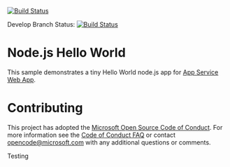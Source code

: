 [![Build Status](http://otojenkins.southeastasia.cloudapp.azure.com/job/HelloWorld/badge/icon)](http://127.0.0.1:8080/job/HelloWorld/)

Develop Branch Status: 
[![Build Status](http://otojenkins.southeastasia.cloudapp.azure.com/job/Otonomos/job/otometeor/job/develop/badge/icon)](http://otojenkins.southeastasia.cloudapp.azure.com/job/Otonomos/job/otometeor/job/develop/)

# Node.js Hello World

This sample demonstrates a tiny Hello World node.js app for [App Service Web App](https://docs.microsoft.com/azure/app-service-web).

# Contributing

This project has adopted the [Microsoft Open Source Code of Conduct](https://opensource.microsoft.com/codeofconduct/). For more information see the [Code of Conduct FAQ](https://opensource.microsoft.com/codeofconduct/faq/) or contact [opencode@microsoft.com](mailto:opencode@microsoft.com) with any additional questions or comments.

Testing
